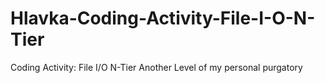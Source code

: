 # Hlavka-Coding-Activity-File-I-O-N-Tier
Coding Activity: File I/O N-Tier Another Level of my personal purgatory
